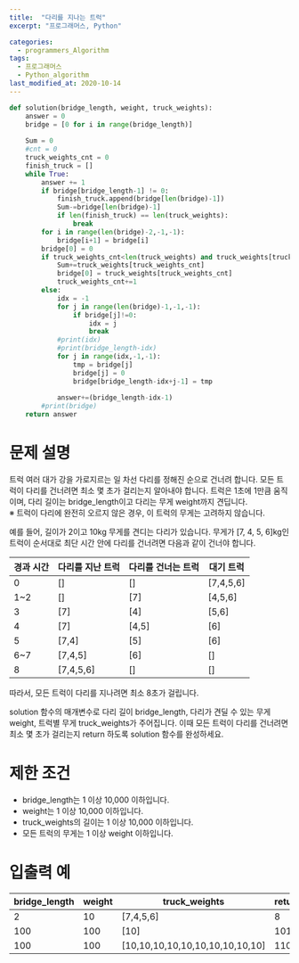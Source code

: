 ```yaml
---
title:  "다리를 지나는 트럭"
excerpt: "프로그래머스, Python"

categories:
  - programmers_Algorithm
tags:
  - 프로그래머스
  - Python_algorithm
last_modified_at: 2020-10-14
---
```


```python
def solution(bridge_length, weight, truck_weights):
    answer = 0
    bridge = [0 for i in range(bridge_length)]
    
    Sum = 0
    #cnt = 0
    truck_weights_cnt = 0
    finish_truck = []
    while True:
        answer += 1
        if bridge[bridge_length-1] != 0:
            finish_truck.append(bridge[len(bridge)-1])
            Sum-=bridge[len(bridge)-1]
            if len(finish_truck) == len(truck_weights):
                break
        for i in range(len(bridge)-2,-1,-1):
            bridge[i+1] = bridge[i]
        bridge[0] = 0
        if truck_weights_cnt<len(truck_weights) and truck_weights[truck_weights_cnt]+Sum<= weight:
            Sum+=truck_weights[truck_weights_cnt]
            bridge[0] = truck_weights[truck_weights_cnt]
            truck_weights_cnt+=1
        else:
            idx = -1
            for j in range(len(bridge)-1,-1,-1):
                if bridge[j]!=0:
                    idx = j
                    break
            #print(idx)
            #print(bridge_length-idx)
            for j in range(idx,-1,-1):
                tmp = bridge[j]
                bridge[j] = 0
                bridge[bridge_length-idx+j-1] = tmp
                
            answer+=(bridge_length-idx-1)
        #print(bridge)
    return answer
```

# 문제 설명

트럭 여러 대가 강을 가로지르는 일 차선 다리를 정해진 순으로 건너려 합니다. 모든 트럭이 다리를 건너려면 최소 몇 초가 걸리는지 알아내야 합니다. 트럭은 1초에 1만큼 움직이며, 다리 길이는 bridge_length이고 다리는 무게 weight까지 견딥니다.  
※ 트럭이 다리에 완전히 오르지 않은 경우, 이 트럭의 무게는 고려하지 않습니다.
  
예를 들어, 길이가 2이고 10kg 무게를 견디는 다리가 있습니다. 무게가 [7, 4, 5, 6]kg인 트럭이 순서대로 최단 시간 안에 다리를 건너려면 다음과 같이 건너야 합니다.
  
|경과 시간|다리를 지난 트럭|다리를 건너는 트럭|대기 트럭|
|------|------|------|------|
|0|[]|[]|[7,4,5,6]|
|1~2|[]|[7]|[4,5,6]|
|3|[7]|[4]|[5,6]|
|4|[7]|[4,5]|[6]|
|5|[7,4]|[5]|[6]|
|6~7|[7,4,5]|[6]|[]|
|8|[7,4,5,6]|[]|[]|

따라서, 모든 트럭이 다리를 지나려면 최소 8초가 걸립니다.
  
solution 함수의 매개변수로 다리 길이 bridge_length, 다리가 견딜 수 있는 무게 weight, 트럭별 무게 truck_weights가 주어집니다. 이때 모든 트럭이 다리를 건너려면 최소 몇 초가 걸리는지 return 하도록 solution 함수를 완성하세요.

# 제한 조건

* bridge_length는 1 이상 10,000 이하입니다.
* weight는 1 이상 10,000 이하입니다.
* truck_weights의 길이는 1 이상 10,000 이하입니다.
* 모든 트럭의 무게는 1 이상 weight 이하입니다.

# 입출력 예

|bridge_length|weight|truck_weights|return|
|------|------|------|------|
|2|10|[7,4,5,6]|8|
|100|100|[10]|101|
|100|100|[10,10,10,10,10,10,10,10,10,10]|110|
